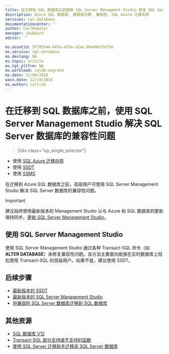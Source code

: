 ```yaml
---
title: 在迁移到 SQL 数据库之前使用 SQL Server Managment Studio 修复 SQL Server 数据库的兼容性问题 | Azure
description: Azure SQL 数据库, 数据库迁移, 兼容性, SQL Azure 迁移向导
services: sql-database
documentationcenter: ''
author: CarlRabeler
manager: jhubbard
editor: ''

ms.assetid: 5f7d3544-b07e-415a-a2ae-96e49bf5d756
ms.service: sql-database
ms.devlang: NA
ms.topic: article
ms.tgt_pltfrm: NA
ms.workload: sqldb-migrate
ms.date: 11/08/2016
wacn.date: 12/19/2016
ms.author: carlrab
---
```


# 在迁移到 SQL 数据库之前，使用 SQL Server Management Studio 解决 SQL Server 数据库的兼容性问题

> [!div class="op_single_selector"]
- 使用 [SQL Azure 迁移向导](./sql-database-cloud-migrate-fix-compatibility-issues.md)
- 使用 [SSDT](./sql-database-cloud-migrate-fix-compatibility-issues-ssdt.md)
- 使用 [SSMS](./sql-database-cloud-migrate-fix-compatibility-issues-ssms.md)

在迁移到 Azure SQL 数据库之前，高级用户可使用 SQL Server Management Studio 解决 SQL Server 数据库的兼容性问题。

> [!IMPORTANT]
> 建议始终使用最新版本的 Management Studio 以与 Azure 和 SQL 数据库的更新保持同步。[更新 SQL Server Management Studio](https://msdn.microsoft.com/zh-cn/library/mt238290.aspx)。

## 使用 SQL Server Management Studio
使用 SQL Server Management Studio 通过各种 Transact-SQL 命令（如 **ALTER DATABASE**）来修复兼容性问题。该方法主要面向能够在实时数据库上轻松使用 Transact-SQL 的高级用户。如果不是，建议使用 SSDT。

## 后续步骤

- [最新版本的 SSDT](https://msdn.microsoft.com/zh-cn/library/mt204009.aspx)
- [最新版本的 SQL Server Management Studio](https://msdn.microsoft.com/zh-cn/library/mt238290.aspx)
- [将兼容的 SQL Server 数据库迁移到 SQL 数据库](./sql-database-cloud-migrate.md#migrate-a-compatible-sql-server-database-to-sql-database)

## 其他资源

- [SQL 数据库 V12](./sql-database-v12-whats-new.md)
- [Transact-SQL 部分支持或不支持的函数](./sql-database-transact-sql-information.md)
- [使用 SQL Server 迁移助手迁移非 SQL Server 数据库](http://blogs.msdn.com/b/ssma/)

<!---HONumber=Mooncake_1212_2016-->